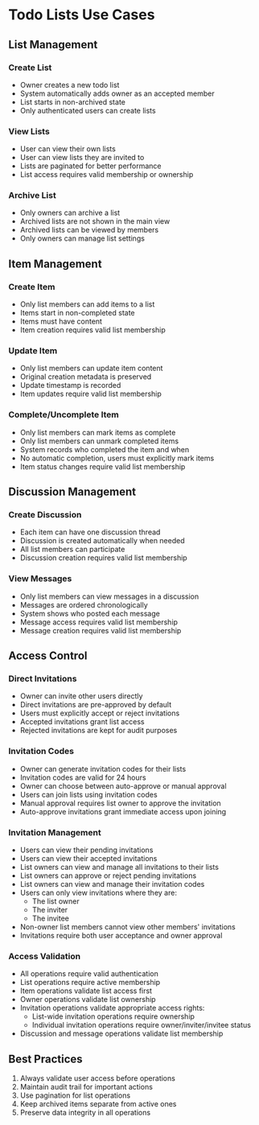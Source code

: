 # Todo Lists Use Cases

## List Management

### Create List
- Owner creates a new todo list
- System automatically adds owner as an accepted member
- List starts in non-archived state
- Only authenticated users can create lists

### View Lists
- User can view their own lists
- User can view lists they are invited to
- Lists are paginated for better performance
- List access requires valid membership or ownership

### Archive List
- Only owners can archive a list
- Archived lists are not shown in the main view
- Archived lists can be viewed by members
- Only owners can manage list settings

## Item Management

### Create Item
- Only list members can add items to a list
- Items start in non-completed state
- Items must have content
- Item creation requires valid list membership

### Update Item
- Only list members can update item content
- Original creation metadata is preserved
- Update timestamp is recorded
- Item updates require valid list membership

### Complete/Uncomplete Item
- Only list members can mark items as complete
- Only list members can unmark completed items
- System records who completed the item and when
- No automatic completion, users must explicitly mark items
- Item status changes require valid list membership

## Discussion Management

### Create Discussion
- Each item can have one discussion thread
- Discussion is created automatically when needed
- All list members can participate
- Discussion creation requires valid list membership

### View Messages
- Only list members can view messages in a discussion
- Messages are ordered chronologically
- System shows who posted each message
- Message access requires valid list membership
- Message creation requires valid list membership

## Access Control

### Direct Invitations
- Owner can invite other users directly
- Direct invitations are pre-approved by default
- Users must explicitly accept or reject invitations
- Accepted invitations grant list access
- Rejected invitations are kept for audit purposes

### Invitation Codes
- Owner can generate invitation codes for their lists
- Invitation codes are valid for 24 hours
- Owner can choose between auto-approve or manual approval
- Users can join lists using invitation codes
- Manual approval requires list owner to approve the invitation
- Auto-approve invitations grant immediate access upon joining

### Invitation Management
- Users can view their pending invitations
- Users can view their accepted invitations
- List owners can view and manage all invitations to their lists
- List owners can approve or reject pending invitations
- List owners can view and manage their invitation codes
- Users can only view invitations where they are:
  - The list owner
  - The inviter
  - The invitee
- Non-owner list members cannot view other members' invitations
- Invitations require both user acceptance and owner approval

### Access Validation
- All operations require valid authentication
- List operations require active membership
- Item operations validate list access first
- Owner operations validate list ownership
- Invitation operations validate appropriate access rights:
  - List-wide invitation operations require ownership
  - Individual invitation operations require owner/inviter/invitee status
- Discussion and message operations validate list membership

## Best Practices

1. Always validate user access before operations
2. Maintain audit trail for important actions
3. Use pagination for list operations
4. Keep archived items separate from active ones
5. Preserve data integrity in all operations 